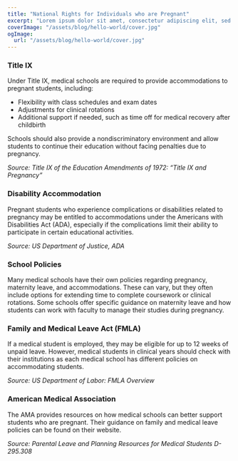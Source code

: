 ```yaml
---
title: "National Rights for Individuals who are Pregnant"
excerpt: "Lorem ipsum dolor sit amet, consectetur adipiscing elit, sed do eiusmod tempor incididunt ut labore et dolore magna aliqua. Praesent elementum facilisis leo vel fringilla est ullamcorper eget. At imperdiet dui accumsan sit amet nulla facilities morbi tempus."
coverImage: "/assets/blog/hello-world/cover.jpg"
ogImage:
  url: "/assets/blog/hello-world/cover.jpg"
---
```


### Title IX

Under Title IX, medical schools are required to provide accommodations to pregnant students, including:

- Flexibility with class schedules and exam dates
- Adjustments for clinical rotations
- Additional support if needed, such as time off for medical recovery after childbirth

Schools should also provide a nondiscriminatory environment and allow students to continue their education without facing penalties due to pregnancy.

*Source: Title IX of the Education Amendments of 1972: “Title IX and Pregnancy”*

### Disability Accommodation

Pregnant students who experience complications or disabilities related to pregnancy may be entitled to accommodations under the Americans with Disabilities Act (ADA), especially if the complications limit their ability to participate in certain educational activities.

*Source: US Department of Justice, ADA*

### School Policies

Many medical schools have their own policies regarding pregnancy, maternity leave, and accommodations. These can vary, but they often include options for extending time to complete coursework or clinical rotations. Some schools offer specific guidance on maternity leave and how students can work with faculty to manage their studies during pregnancy.

### Family and Medical Leave Act (FMLA)

If a medical student is employed, they may be eligible for up to 12 weeks of unpaid leave. However, medical students in clinical years should check with their institutions as each medical school has different policies on accommodating students.

*Source: US Department of Labor: FMLA Overview*

### American Medical Association

The AMA provides resources on how medical schools can better support students who are pregnant. Their guidance on family and medical leave policies can be found on their website.

*Source: Parental Leave and Planning Resources for Medical Students D-295.308*
